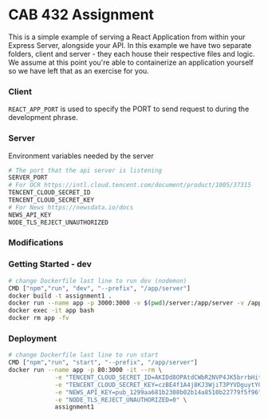 # CAB 432 Assignment
This is a simple example of serving a React Application from within your Express Server, alongside your API. In this example we have two separate folders, client and server - they each house their respective files and logic. We assume at this point you're able to containerize an application yourself so we have left that as an exercise for you.

### Client
`REACT_APP_PORT` is used to specify the PORT to send request to during the development phrase.

### Server
Environment variables needed by the server
```bash
# The port that the api server is listening
SERVER_PORT
# For OCR https://intl.cloud.tencent.com/document/product/1005/37315
TENCENT_CLOUD_SECRET_ID
TENCENT_CLOUD_SECRET_KEY
# For News https://newsdata.io/docs
NEWS_API_KEY
NODE_TLS_REJECT_UNAUTHORIZED
```
### Modifications


### Getting Started - dev

``` bash
# change Dockerfile last line to run dev (nodemon)
CMD ["npm","run", "dev", "--prefix", "/app/server"]
docker build -t assignment1 .
docker run --name app -p 3000:3000 -v $(pwd)/server:/app/server -v /app/server/node_modules -it --env-file .env assignment1
docker exec -it app bash
docker rm app -fv
```

### Deployment
``` bash
# change Dockerfile last line to run start
CMD ["npm","run", "start", "--prefix", "/app/server"]
docker run --name app -p 80:3000 -it --rm \
             -e "TENCENT_CLOUD_SECRET_ID=AKIDd8OPAtdCWbR2NVP4JK5brrbHitoVyCBw" \
             -e "TENCENT_CLOUD_SECRET_KEY=czBE4f1A4j8KJ3WjiT3PYVDguytY0Nfs" \
             -e "NEWS_API_KEY=pub_1299aa681b2308b02b14a8510b22779f5f96" \
             -e "NODE_TLS_REJECT_UNAUTHORIZED=0" \
             assignment1
```

